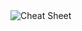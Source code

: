 <link rel="stylesheet" href="assets/css/custom.css?v=2">


<div class="schaltplan-box">
  <img src="img/IMG-20250922-WA0000.jpg)" alt="Cheat Sheet">
</div
  >
